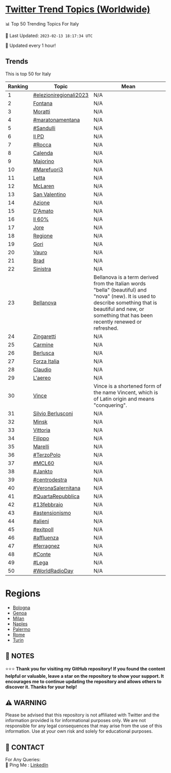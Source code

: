 [Twitter Trend Topics (Worldwide)](https://github.com/ErcinDedeoglu/Twitter-Trend-Topics)
==========


📊 Top 50 Trending Topics For Italy

📆 Last Updated: `2023-02-13 18:17:34 UTC`

🔧 Updated every 1 hour!


## Trends

This is top 50 for Italy

| Ranking | Topic | Mean |
| ------- | ------------ | ------------ |
| 1 | [#elezioniregionali2023](http://twitter.com/search?q=%23elezioniregionali2023) | N/A |
| 2 | [Fontana](http://twitter.com/search?q=Fontana) | N/A |
| 3 | [Moratti](http://twitter.com/search?q=Moratti) | N/A |
| 4 | [#maratonamentana](http://twitter.com/search?q=%23maratonamentana) | N/A |
| 5 | [#Sandulli](http://twitter.com/search?q=%23Sandulli) | N/A |
| 6 | [Il PD](http://twitter.com/search?q=Il+PD) | N/A |
| 7 | [#Rocca](http://twitter.com/search?q=%23Rocca) | N/A |
| 8 | [Calenda](http://twitter.com/search?q=Calenda) | N/A |
| 9 | [Majorino](http://twitter.com/search?q=Majorino) | N/A |
| 10 | [#Marefuori3](http://twitter.com/search?q=%23Marefuori3) | N/A |
| 11 | [Letta](http://twitter.com/search?q=Letta) | N/A |
| 12 | [McLaren](http://twitter.com/search?q=McLaren) | N/A |
| 13 | [San Valentino](http://twitter.com/search?q=San+Valentino) | N/A |
| 14 | [Azione](http://twitter.com/search?q=Azione) | N/A |
| 15 | [D'Amato](http://twitter.com/search?q=D%27Amato) | N/A |
| 16 | [Il 60%](http://twitter.com/search?q=Il+60%25) | N/A |
| 17 | [Jore](http://twitter.com/search?q=Jore) | N/A |
| 18 | [Regione](http://twitter.com/search?q=Regione) | N/A |
| 19 | [Gori](http://twitter.com/search?q=Gori) | N/A |
| 20 | [Vauro](http://twitter.com/search?q=Vauro) | N/A |
| 21 | [Brad](http://twitter.com/search?q=Brad) | N/A |
| 22 | [Sinistra](http://twitter.com/search?q=Sinistra) | N/A |
| 23 | [Bellanova](http://twitter.com/search?q=Bellanova) | Bellanova is a term derived from the Italian words "bella" (beautiful) and "nova" (new). It is used to describe something that is beautiful and new, or something that has been recently renewed or refreshed. |
| 24 | [Zingaretti](http://twitter.com/search?q=Zingaretti) | N/A |
| 25 | [Carmine](http://twitter.com/search?q=Carmine) | N/A |
| 26 | [Berlusca](http://twitter.com/search?q=Berlusca) | N/A |
| 27 | [Forza Italia](http://twitter.com/search?q=Forza+Italia) | N/A |
| 28 | [Claudio](http://twitter.com/search?q=Claudio) | N/A |
| 29 | [L'aereo](http://twitter.com/search?q=L%27aereo) | N/A |
| 30 | [Vince](http://twitter.com/search?q=Vince) | Vince is a shortened form of the name Vincent, which is of Latin origin and means "conquering". |
| 31 | [Silvio Berlusconi](http://twitter.com/search?q=Silvio+Berlusconi) | N/A |
| 32 | [Minsk](http://twitter.com/search?q=Minsk) | N/A |
| 33 | [Vittoria](http://twitter.com/search?q=Vittoria) | N/A |
| 34 | [Filippo](http://twitter.com/search?q=Filippo) | N/A |
| 35 | [Marelli](http://twitter.com/search?q=Marelli) | N/A |
| 36 | [#TerzoPolo](http://twitter.com/search?q=%23TerzoPolo) | N/A |
| 37 | [#MCL60](http://twitter.com/search?q=%23MCL60) | N/A |
| 38 | [#Jankto](http://twitter.com/search?q=%23Jankto) | N/A |
| 39 | [#centrodestra](http://twitter.com/search?q=%23centrodestra) | N/A |
| 40 | [#VeronaSalernitana](http://twitter.com/search?q=%23VeronaSalernitana) | N/A |
| 41 | [#QuartaRepubblica](http://twitter.com/search?q=%23QuartaRepubblica) | N/A |
| 42 | [#13febbraio](http://twitter.com/search?q=%2313febbraio) | N/A |
| 43 | [#astensionismo](http://twitter.com/search?q=%23astensionismo) | N/A |
| 44 | [#alieni](http://twitter.com/search?q=%23alieni) | N/A |
| 45 | [#exitpoll](http://twitter.com/search?q=%23exitpoll) | N/A |
| 46 | [#affluenza](http://twitter.com/search?q=%23affluenza) | N/A |
| 47 | [#ferragnez](http://twitter.com/search?q=%23ferragnez) | N/A |
| 48 | [#Conte](http://twitter.com/search?q=%23Conte) | N/A |
| 49 | [#Lega](http://twitter.com/search?q=%23Lega) | N/A |
| 50 | [#WorldRadioDay](http://twitter.com/search?q=%23WorldRadioDay) | N/A |



# Regions

* [Bologna](</Italy/Bologna.md>)
* [Genoa](</Italy/Genoa.md>)
* [Milan](</Italy/Milan.md>)
* [Naples](</Italy/Naples.md>)
* [Palermo](</Italy/Palermo.md>)
* [Rome](</Italy/Rome.md>)
* [Turin](</Italy/Turin.md>)



## 📝 NOTES

⭐⭐⭐ **Thank you for visiting my GitHub repository! If you found the content helpful or valuable, leave a star on the repository to show your support. It encourages me to continue updating the repository and allows others to discover it. Thanks for your help!**


## ⚠️ WARNING

Please be advised that this repository is not affiliated with Twitter and the information provided is for informational purposes only. We are not responsible for any legal consequences that may arise from the use of this information. Use at your own risk and solely for educational purposes.


## 📨 CONTACT

 For Any Queries:  
            🏓 Ping Me : [LinkedIn](https://www.linkedin.com/in/ercindedeoglu/)
